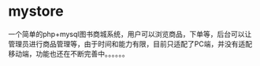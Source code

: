 # mystore
一个简单的php+mysql图书商城系统，用户可以浏览商品，下单等，后台可以让管理员进行商品管理等，由于时间和能力有限，目前只适配了PC端，并没有适配移动端，功能也还在不断完善中。。。。。。
